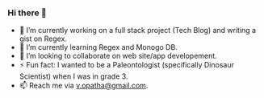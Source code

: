 ### Hi there 👋
- 🔭 I’m currently working on a full stack project (Tech Blog) and writing a gist on Regex.
- 🌱 I’m currently learning Regex and Monogo DB.
- 👯 I’m looking to collaborate on web site/app developement.
- ⚡ Fun fact: I wanted to be a Paleontologist (specifically Dinosaur Scientist) when I was in grade 3.
- 📫 Reach me via v.opatha@gmail.com.


<!--
**vish-opatha/vish-opatha** is a ✨ _special_ ✨ repository because its `README.md` (this file) appears on your GitHub profile.



- 🔭 I’m currently working on ...
- 🌱 I’m currently learning ...
- 👯 I’m looking to collaborate on ..
- 💬 Ask me about ...
- 📫 How to reach me: ...
- 😄 Pronouns: ...
- ⚡ Fun fact: ...
-->
